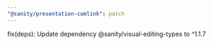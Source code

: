 ```yaml
---
"@sanity/presentation-comlink": patch
---
```


fix(deps): Update dependency @sanity/visual-editing-types to ^1.1.7
